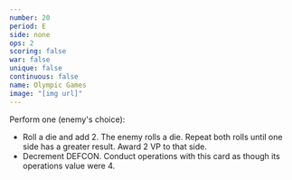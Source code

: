 ```yaml
---
number: 20
period: E
side: none
ops: 2
scoring: false
war: false
unique: false
continuous: false
name: Olympic Games
image: "[img url]"
---
```

Perform one (enemy's choice):
* Roll a die and add 2. The enemy rolls a die. Repeat both rolls until one side has a greater result. Award 2 VP to that side.
* Decrement DEFCON. Conduct operations with this card as though its operations value were 4.
